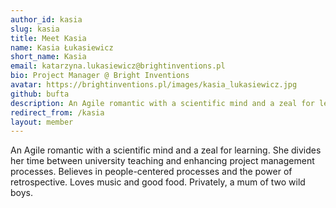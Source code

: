 ```yaml
---
author_id: kasia
slug: kasia
title: Meet Kasia
name: Kasia Łukasiewicz
short_name: Kasia
email: katarzyna.lukasiewicz@brightinventions.pl
bio: Project Manager @ Bright Inventions
avatar: https://brightinventions.pl/images/kasia_lukasiewicz.jpg
github: bufta
description: An Agile romantic with a scientific mind and a zeal for learning
redirect_from: /kasia
layout: member
---
```


An Agile romantic with a scientific mind and a zeal for learning. She divides her time between university teaching and enhancing project management processes. Believes in people-centered processes and the power of retrospective. Loves music and good food. Privately, a mum of two wild boys.

